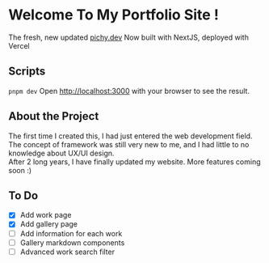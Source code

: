 # Welcome To My Portfolio Site !

The fresh, new updated [pichy.dev](https://www.pichy.dev/)
Now built with NextJS, deployed with Vercel

## Scripts
`pnpm dev`
Open [http://localhost:3000](http://localhost:3000) with your browser to see the result.

## About the Project
The first time I created this, I had just entered the web development field. 
The concept of framework was still very new to me, and I had little to no knowledge about UX/UI design. \
After 2 long years, I have finally updated my website. More features coming soon :)

## To Do
- [x] Add work page
- [x] Add gallery page
- [ ] Add information for each work
- [ ] Gallery markdown components
- [ ] Advanced work search filter
